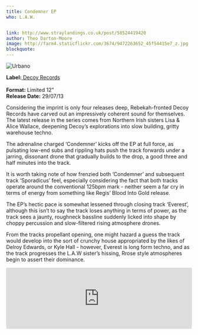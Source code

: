 ```yaml
---
title: Condemner EP
who: L.A.W.


link: http://www.straylandings.co.uk/post/58524419420
author: Theo Darton-Moore
image: http://farm4.staticflickr.com/3674/9472263652_45f54415e7_z.jpg
blockquote:
---
```


![Urbano](http://farm8.staticflickr.com/7346/8976389393_0466e64366_t.jpg)

**Label:**[ ](http://novafuture-blog.com/)[Decoy Records](http://decoyrecords.tk/)  
<br>**Format:** Limited 12”
<br>**Release Date:** 29/07/13

Considering the imprint is only four releases deep, Rebekah-fronted Decoy Records have carved out an impressively coherent sound for themselves. The latest release in the series comes from Northern Irish sisters Lisa & Alice Wallace, deepening Decoy’s explorations into slow building, gritty warehouse techno. 

The adrenaline charged ‘Condemner’ kicks off the EP at full force, as pulsating low-end subs and rippling hats push the track forwards under a jarring, dissonant drone that gradually builds to the drop, a good three and half minutes into the track.

It is worth taking note of how frenzied both ‘Condemner’ and subsequent track ‘Sporadicus’ feel, especially considering the fact that both tracks operate around the conventional 125bpm mark - neither seem a far cry in terms of energy from something like Regis’ Blood Into Gold release. 

The EP’s hectic pace is somewhat lessened through closing track ‘Everest’, although this isn’t to say the track loses anything in terms of power, as the track sees a jaunty, roughneck bassline suddenly licked into shape by choppy percussion and slow-filtered rising atmosphere drones.

From the tracks propellant opening, one might hazard a guess the track would develop into the sort of crunchy house appropriated by the likes of Delroy Edwards, or Kyle Hall - however, Everest is long form techno, and as the track progresses the L.A.W sister’s hissing, Rrose style atmospheres begin to assert their dominance.

<iframe frameborder="no" height="166" scrolling="no" src="https://w.soundcloud.com/player/?url=http%3A%2F%2Fapi.soundcloud.com%2Ftracks%2F103278346" width="100%"></iframe>